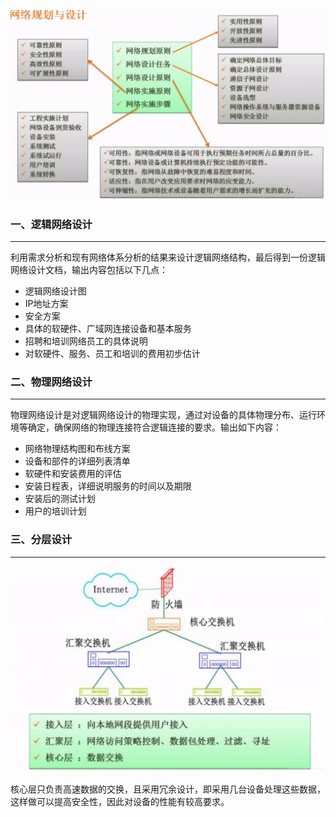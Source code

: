 ![img](img/watermark,type_ZmFuZ3poZW5naGVpdGk,shadow_10,text_aHR0cHM6Ly9ibG9nLmNzZG4ubmV0L2ltcmVhbF8=,size_16,color_FFFFFF,t_70-20220818150231876.jpeg)



### 一、逻辑网络设计

---

利用需求分析和现有网络体系分析的结果来设计逻辑网络结构，最后得到一份逻辑网络设计文档，输出内容包括以下几点：

- 逻辑网络设计图
- IP地址方案
- 安全方案
- 具体的软硬件、广域网连接设备和基本服务
- 招聘和培训网络员工的具体说明
- 对软硬件、服务、员工和培训的费用初步估计



### 二、物理网络设计

---

物理网络设计是对逻辑网络设计的物理实现，通过对设备的具体物理分布、运行环境等确定，确保网络的物理连接符合逻辑连接的要求。输出如下内容：

- 网络物理结构图和布线方案
- 设备和部件的详细列表清单
- 软硬件和安装费用的评估
- 安装日程表，详细说明服务的时间以及期限
- 安装后的测试计划
- 用户的培训计划



### 三、分层设计

---

![img](img/watermark,type_ZmFuZ3poZW5naGVpdGk,shadow_10,text_aHR0cHM6Ly9ibG9nLmNzZG4ubmV0L2ltcmVhbF8=,size_16,color_FFFFFF,t_70.jpeg)

核心层只负责高速数据的交换，且采用冗余设计，即采用几台设备处理这些数据，这样做可以提高安全性，因此对设备的性能有较高要求。
